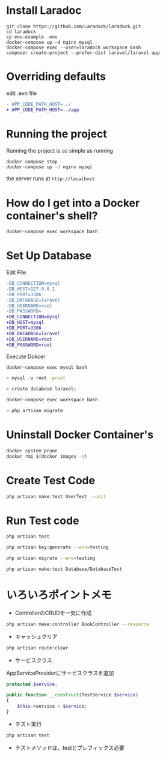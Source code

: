 # Install Laradoc

```shell
git clone https://github.com/Laradock/laradock.git
cd laradock
cp env-example .env
docker-compose up -d nginx mysql
docker-compose exec --user=laradock workspace bash
composer create-project --prefer-dist laravel/laravel app
```

# Overriding defaults

edit .evn file

```diff
- APP_CODE_PATH_HOST=../
+ APP_CODE_PATH_HOST=../app
```

# Running the project

Running the project is as simple as running

```sh
docker-compose stop
docker-compose up -d nginx mysql
```

 the server runs at `http://localhost`

# How do I get into a Docker container's shell?

```sh
docker-compose exec workspace bash
```

# Set Up Database

Edit File

```diff
-DB_CONNECTION=mysql
-DB_HOST=127.0.0.1
-DB_PORT=3306
-DB_DATABASE=laravel
-DB_USERNAME=root
-DB_PASSWORD=
+DB_CONNECTION=mysql
+DB_HOST=mysql
+DB_PORT=3306
+DB_DATABASE=laravel
+DB_USERNAME=root
+DB_PASSWORD=root
```

Execute Dokcer

```sh
docker-compose exec mysql bash

> mysql -u root -proot

> create database laravel;

docker-compose exec workspace bash

> php artisan migrate
```

# Uninstall  Docker Container's

```sh
docker system prune
docker rmi $(docker images -q)
```

# Create Test Code

```sh
php artisan make:test UserTest --unit
```

# Run Test code

```sh
php artisan test

php artisan key:generate --env=testing

php artisan migrate --env=testing

php artisan make:test Database/DatabaseTest

```

# いろいろポイントメモ

- ControllerのCRUDを一気に作成

```sh
php artisan make:controller BookController --resource
```

- キャッシュクリア

```sh
php artisan route:clear
```

- サービスクラス

AppServiceProviderにサービスクラスを追加

```php
protected $service;

public function __construct(TestService $service)
{
    $this->service = $service;
}
```

- テスト実行

```sh
php artisan test
```

- テストメソッドは、testとプレフィックス必要


